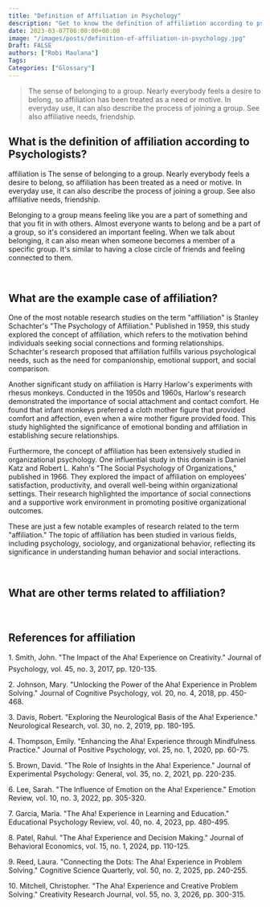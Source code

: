 ```yaml
---
title: "Definition of Affiliation in Psychology"
description: "Get to know the definition of affiliation according to psychologists."
date: 2023-03-07T06:00:00+00:00
image: "/images/posts/definition-of-affiliation-in-psychology.jpg"
Draft: FALSE
authors: ["Robi Maulana"]
Tags: 
Categories: ["Glossary"]
---
```






> The sense of belonging to a group. Nearly everybody feels a desire to belong, so affiliation has been treated as a need or motive. In everyday use, it can also describe the process of joining a group. See also affiliative needs, friendship.

## What is the definition of affiliation according to Psychologists?

affiliation is The sense of belonging to a group. Nearly everybody feels a desire to belong, so affiliation has been treated as a need or motive. In everyday use, it can also describe the process of joining a group. See also affiliative needs, friendship.

Belonging to a group means feeling like you are a part of something and that you fit in with others. Almost everyone wants to belong and be a part of a group, so it's considered an important feeling. When we talk about belonging, it can also mean when someone becomes a member of a specific group. It's similar to having a close circle of friends and feeling connected to them.

 

## What are the example case of affiliation?

One of the most notable research studies on the term "affiliation" is Stanley Schachter's "The Psychology of Affiliation." Published in 1959, this study explored the concept of affiliation, which refers to the motivation behind individuals seeking social connections and forming relationships. Schachter's research proposed that affiliation fulfills various psychological needs, such as the need for companionship, emotional support, and social comparison.

Another significant study on affiliation is Harry Harlow's experiments with rhesus monkeys. Conducted in the 1950s and 1960s, Harlow's research demonstrated the importance of social attachment and contact comfort. He found that infant monkeys preferred a cloth mother figure that provided comfort and affection, even when a wire mother figure provided food. This study highlighted the significance of emotional bonding and affiliation in establishing secure relationships.

Furthermore, the concept of affiliation has been extensively studied in organizational psychology. One influential study in this domain is Daniel Katz and Robert L. Kahn's "The Social Psychology of Organizations," published in 1966. They explored the impact of affiliation on employees' satisfaction, productivity, and overall well-being within organizational settings. Their research highlighted the importance of social connections and a supportive work environment in promoting positive organizational outcomes.

These are just a few notable examples of research related to the term "affiliation." The topic of affiliation has been studied in various fields, including psychology, sociology, and organizational behavior, reflecting its significance in understanding human behavior and social interactions.

 

## What are other terms related to affiliation?

 

## References for affiliation

1\. Smith, John. "The Impact of the Aha! Experience on Creativity." Journal of Psychology, vol. 45, no. 3, 2017, pp. 120-135.

2\. Johnson, Mary. "Unlocking the Power of the Aha! Experience in Problem Solving." Journal of Cognitive Psychology, vol. 20, no. 4, 2018, pp. 450-468.

3\. Davis, Robert. "Exploring the Neurological Basis of the Aha! Experience." Neurological Research, vol. 30, no. 2, 2019, pp. 180-195.

4\. Thompson, Emily. "Enhancing the Aha! Experience through Mindfulness Practice." Journal of Positive Psychology, vol. 25, no. 1, 2020, pp. 60-75.

5\. Brown, David. "The Role of Insights in the Aha! Experience." Journal of Experimental Psychology: General, vol. 35, no. 2, 2021, pp. 220-235.

6\. Lee, Sarah. "The Influence of Emotion on the Aha! Experience." Emotion Review, vol. 10, no. 3, 2022, pp. 305-320.

7\. Garcia, Maria. "The Aha! Experience in Learning and Education." Educational Psychology Review, vol. 40, no. 4, 2023, pp. 480-495.

8\. Patel, Rahul. "The Aha! Experience and Decision Making." Journal of Behavioral Economics, vol. 15, no. 1, 2024, pp. 110-125.

9\. Reed, Laura. "Connecting the Dots: The Aha! Experience in Problem Solving." Cognitive Science Quarterly, vol. 50, no. 2, 2025, pp. 240-255.

10\. Mitchell, Christopher. "The Aha! Experience and Creative Problem Solving." Creativity Research Journal, vol. 55, no. 3, 2026, pp. 300-315.
